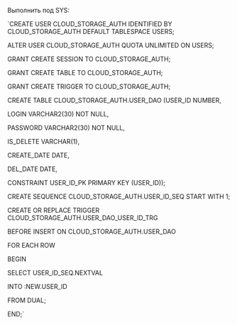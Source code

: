 Выполнить под SYS:

`CREATE USER CLOUD_STORAGE_AUTH IDENTIFIED BY CLOUD_STORAGE_AUTH DEFAULT TABLESPACE USERS;

ALTER USER CLOUD_STORAGE_AUTH QUOTA UNLIMITED ON USERS;

GRANT CREATE SESSION TO CLOUD_STORAGE_AUTH;

GRANT CREATE TABLE TO CLOUD_STORAGE_AUTH;

GRANT CREATE TRIGGER TO CLOUD_STORAGE_AUTH;

CREATE TABLE CLOUD_STORAGE_AUTH.USER_DAO (USER_ID NUMBER,

LOGIN VARCHAR2(30) NOT NULL,

PASSWORD VARCHAR2(30) NOT NULL,

IS_DELETE VARCHAR(1),

CREATE_DATE DATE,

DEL_DATE DATE,

CONSTRAINT USER_ID_PK PRIMARY KEY (USER_ID));

CREATE SEQUENCE CLOUD_STORAGE_AUTH.USER_ID_SEQ START WITH 1;

CREATE OR REPLACE TRIGGER CLOUD_STORAGE_AUTH.USER_DAO_USER_ID_TRG

BEFORE INSERT ON CLOUD_STORAGE_AUTH.USER_DAO

FOR EACH ROW

BEGIN

SELECT USER_ID_SEQ.NEXTVAL

INTO   :NEW.USER_ID

FROM   DUAL;

END;`
